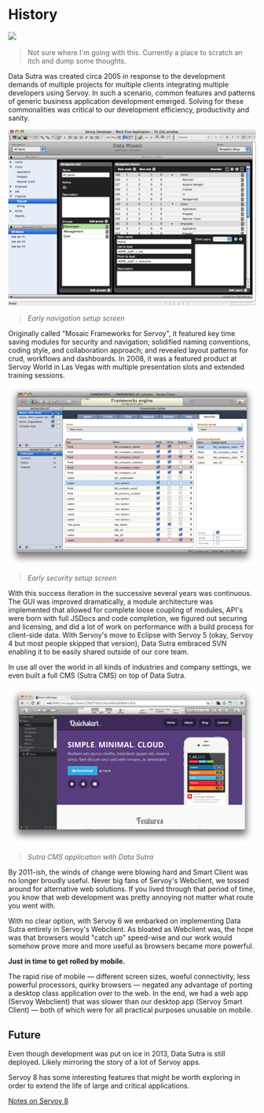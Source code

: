 # History

![](https://img.shields.io/badge/Brain%20Thoughts-In%20Progress-red.svg)

> Not sure where I'm going with this. Currently a place to  scratch an itch and dump some thoughts.

Data Sutra was created circa 2005 in response to the development demands of multiple projects for multiple clients integrating multiple developers using Servoy. In such a scenario, common features and patterns of generic business application development emerged. Solving for these commonalities was critical to our development efficiency, productivity and sanity.

![Early navigation setup screen](./website/assets/nav_setup.png)

> _Early navigation setup screen_

Originally called "Mosaic Frameworks for Servoy", it featured key time saving modules for security and navigation; solidified naming conventions, coding style, and collaboration approach; and revealed layout patterns for crud, workflows and dashboards. In 2008, it was a featured product at Servoy World in Las Vegas with multiple presentation slots and extended training sessions.

![Early security setup screen](./website/assets/element-security.png)

> _Early security setup screen_

With this success iteration in the successive several years was continuous. The GUI was improved dramatically, a module architecture was implemented that allowed for complete loose coupling of modules, API's were born with full JSDocs and code completion, we figured out securing and licensing, and did a lot of work on performance with a build process for client-side data. With Servoy's move to Eclipse with Servoy 5 (okay, Servoy 4 but most people skipped that version), Data Sutra embraced SVN enabling it to be easily shared outside of our core team. 

In use all over the world in all kinds of industries and company settings, we even built a full CMS (Sutra CMS) on top of Data Sutra.

![Sutra CMS](./website/assets/cms-example-1.png)

> _Sutra CMS application with Data Sutra_

By 2011-ish, the winds of change were blowing hard and Smart Client was no longer broudly useful. Never big fans of Servoy's Webclient, we tossed around for alternative web solutions. If you lived through that period of time, you know that web development was pretty annoying not matter what route you went with.

With no clear option, with Servoy 6 we embarked on implementing Data Sutra entirely in Servoy's Webclient. As bloated as Webclient was, the hope was that browsers would "catch up" speed-wise and our work would somehow prove more and more useful as browsers became more powerful.

**Just in time to get rolled by mobile.**

The rapid rise of mobile — different screen sizes, woeful connectivity, less powerful processors, quirky browsers — negated any advantage of porting a desktop class application over to the web. In the end, we had a web app (Servoy Webclient) that was slower than our desktop app (Servoy Smart Client) — both of which were for all practical purposes unusable on mobile.

## Future

Even though development was put on ice in 2013, Data Sutra is still deployed. Likely mirroring the story of a lot of Servoy apps.

Servoy 8 has some interesting features that might be worth exploring in order to extend the life of large and critical applications.

[Notes on Servoy 8](http://data-sutra.com/documentation/servoy-08/status.html)

